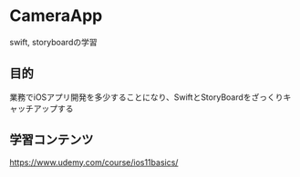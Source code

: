 # CameraApp
swift, storyboardの学習

## 目的
業務でiOSアプリ開発を多少することになり、SwiftとStoryBoardをざっくりキャッチアップする

## 学習コンテンツ
https://www.udemy.com/course/ios11basics/
